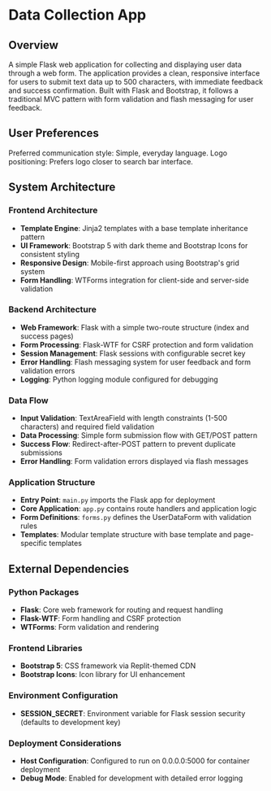 # Data Collection App

## Overview

A simple Flask web application for collecting and displaying user data through a web form. The application provides a clean, responsive interface for users to submit text data up to 500 characters, with immediate feedback and success confirmation. Built with Flask and Bootstrap, it follows a traditional MVC pattern with form validation and flash messaging for user feedback.

## User Preferences

Preferred communication style: Simple, everyday language.
Logo positioning: Prefers logo closer to search bar interface.

## System Architecture

### Frontend Architecture
- **Template Engine**: Jinja2 templates with a base template inheritance pattern
- **UI Framework**: Bootstrap 5 with dark theme and Bootstrap Icons for consistent styling
- **Responsive Design**: Mobile-first approach using Bootstrap's grid system
- **Form Handling**: WTForms integration for client-side and server-side validation

### Backend Architecture
- **Web Framework**: Flask with a simple two-route structure (index and success pages)
- **Form Processing**: Flask-WTF for CSRF protection and form validation
- **Session Management**: Flask sessions with configurable secret key
- **Error Handling**: Flash messaging system for user feedback and form validation errors
- **Logging**: Python logging module configured for debugging

### Data Flow
- **Input Validation**: TextAreaField with length constraints (1-500 characters) and required field validation
- **Data Processing**: Simple form submission flow with GET/POST pattern
- **Success Flow**: Redirect-after-POST pattern to prevent duplicate submissions
- **Error Handling**: Form validation errors displayed via flash messages

### Application Structure
- **Entry Point**: `main.py` imports the Flask app for deployment
- **Core Application**: `app.py` contains route handlers and application logic
- **Form Definitions**: `forms.py` defines the UserDataForm with validation rules
- **Templates**: Modular template structure with base template and page-specific templates

## External Dependencies

### Python Packages
- **Flask**: Core web framework for routing and request handling
- **Flask-WTF**: Form handling and CSRF protection
- **WTForms**: Form validation and rendering

### Frontend Libraries
- **Bootstrap 5**: CSS framework via Replit-themed CDN
- **Bootstrap Icons**: Icon library for UI enhancement

### Environment Configuration
- **SESSION_SECRET**: Environment variable for Flask session security (defaults to development key)

### Deployment Considerations
- **Host Configuration**: Configured to run on 0.0.0.0:5000 for container deployment
- **Debug Mode**: Enabled for development with detailed error logging